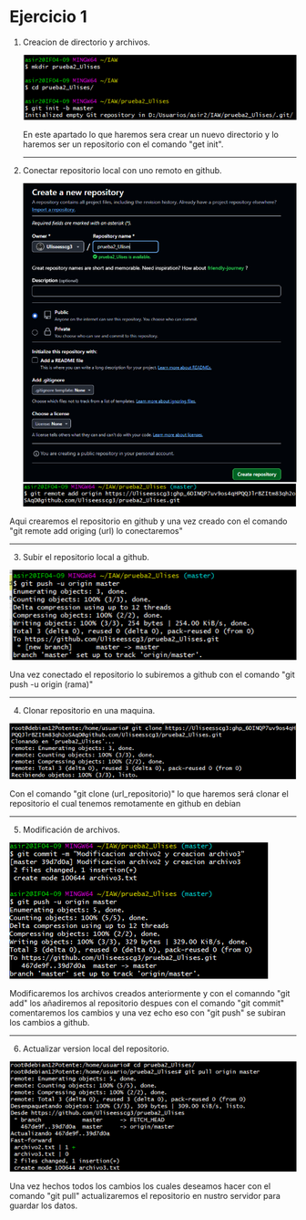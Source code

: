 # Ejercicio 1


1. Creacion de directorio y archivos.  
   
   ![alt text](1.1.png)  

   En este apartado lo que haremos sera crear un nuevo directorio y lo haremos ser un repositorio con el comando "get init".

   ---

2. Conectar repositorio local con uno remoto en github.

   ![alt text](Creacion_repositorio_github.png)
   ![alt text](git_remote_add.png)


Aqui crearemos el repositorio en github y una vez creado con  el comando "git remote add origing (url) lo conectaremos"

---

3. Subir el repositorio local a github.

![alt text](git_push.png)

Una vez conectado el repositorio lo subiremos a github con el comando "git push -u origin (rama)"

---

4. Clonar repositorio en una maquina.

![alt text](Clonacion_repositorio.png)

Con el comando "git clone (url_repositorio)" lo que haremos será clonar el repositorio el cual tenemos remotamente en github en debian

---

5. Modificación de archivos.
   
![alt text](git_commit_push.png)

Modificaremos los archivos creados anteriormente y con el comanndo "git add" los añadiremos al repositorio despues con el comando "git commit" comentaremos los cambios y una vez echo eso con "git push" se subiran los cambios a github.

---

6. Actualizar version local del repositorio.

![alt text](Git_pull.png)

Una vez hechos todos los cambios los cuales deseamos hacer con el comando "git pull" actualizaremos el repositorio en nustro servidor para guardar los datos.